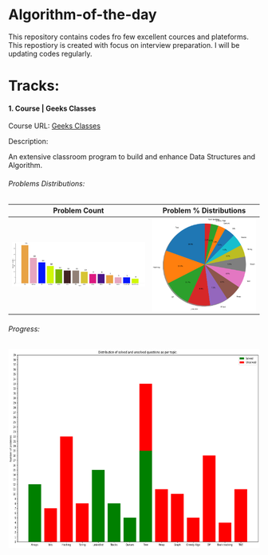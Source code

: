 # Algorithm-of-the-day
This repository contains codes fro few excellent cources and plateforms. This repostiory is created with focus on interview preparation. I will be updating codes regularly.

# Tracks:
#### 1. Course | Geeks Classes

Course URL: [Geeks Classes](https://practice.geeksforgeeks.org/courses/geeks-classes)

Description:

An extensive classroom program to build and enhance Data Structures and Algorithm.

###### Problems Distributions:
Problem Count            |  Problem % Distributions
:-------------------------:|:-------------------------:
![Problem counts](./images/problem_count.png)|![Problem counts](./images/problem_dist.png)

###### Progress:

<img src="./images/solved_dist.png" width="550" height="400"/>
